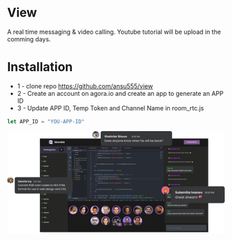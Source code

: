 # View
A real time messaging & video calling. Youtube tutorial will be upload in the comming days.



# Installation
* 1 - clone repo  https://github.com/ansu555/view
* 2 - Create an account on agora.io and create an app to generate an APP ID
* 3 - Update APP ID, Temp Token and Channel Name in room_rtc.js
```javascript
let APP_ID = "YOU-APP-ID"
```


<img src="./images/preview.png">  
